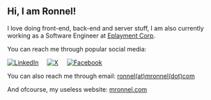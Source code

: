 
## Hi, I am Ronnel!
I love doing front-end, back-end and server stuff, I am also currently working as a Software Engineer at [Eplayment Corp](https://www.eplayment.com).

You can reach me through popular social media:

[![LinkedIn](https://i.ibb.co/WgQWQbg/iconfinder-1-Linkedin-unofficial-colored-svg-5296501-2.png)](https://www.linkedin.com/in/woenel)&nbsp;&nbsp;&nbsp;&nbsp;
[![X](https://i.ibb.co/x7xMwk6/11053969-x-logo-twitter-new-brand-icon.png)](https://twitter.com/woenel)&nbsp;&nbsp;&nbsp;&nbsp;
[![Facebook](https://i.ibb.co/Cb9L8Ff/iconfinder-Colored-Facebook3-svg-5365678.png)](https://fb.me/woenel)

You can also reach me through email: [ronnel(at)mronnel(dot)com](mailto:ronnel@mronnel.com)

And ofcourse, my useless website: [mronnel.com](https://mronnel.com)
